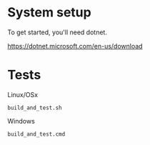# System setup
To get started, you'll need dotnet. 

https://dotnet.microsoft.com/en-us/download

# Tests

Linux/OSx
    
    build_and_test.sh

Windows

    build_and_test.cmd